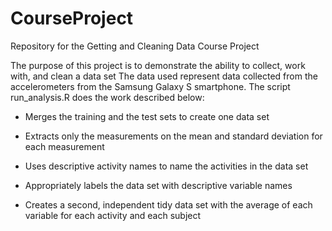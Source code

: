 CourseProject
=============

Repository for the Getting and Cleaning Data Course Project

The purpose of this project is to demonstrate the ability to collect, work with, and clean a data set The data used represent data collected from the accelerometers from the Samsung Galaxy S smartphone. The script run_analysis.R does the work described below:

  - Merges the training and the test sets to create one data set
  
  - Extracts only the measurements on the mean and standard deviation for each measurement
  
  - Uses descriptive activity names to name the activities in the data set
  
  - Appropriately labels the data set with descriptive variable names
  
  - Creates a second, independent tidy data set with the average of each variable for each activity and each subject
